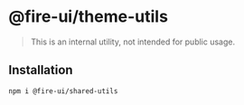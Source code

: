 # @fire-ui/theme-utils

> This is an internal utility, not intended for public usage.

## Installation

```sh
npm i @fire-ui/shared-utils
```